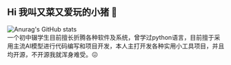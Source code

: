 ## Hi 我叫又菜又爱玩的小猪 👋
![Anurag's GitHub stats](https://github-readme-stats.vercel.app/api?username=yxsj245) \
一个初中辍学生目前擅长折腾各种软件及系统，曾学过python语言，目前擅于采用主流AI模型进行代码编写和项目开发，本人主打开发各种实用小工具项目，并且均开源，不开源我就浑身难受。😖
